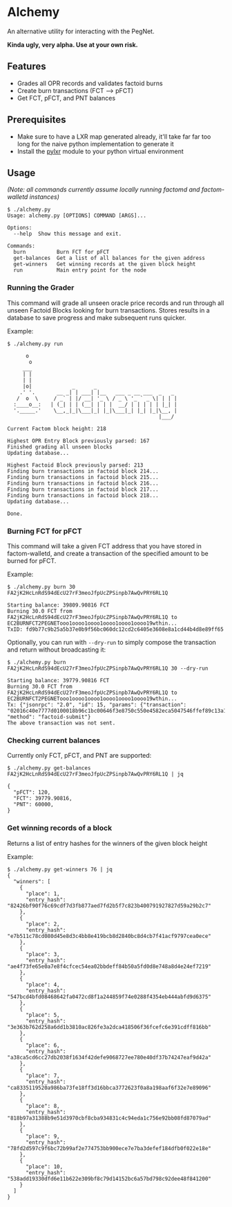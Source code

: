 # Alchemy

An alternative utility for interacting with the PegNet.

**Kinda ugly, very alpha. Use at your own risk.**

## Features
- Grades all OPR records and validates factoid burns
- Create burn transactions (FCT --> pFCT)
- Get FCT, pFCT, and PNT balances

## Prerequisites
- Make sure to have a LXR map generated already, it'll take far far too long for the naive python implementation to generate it
- Install the [pylxr](https://github.com/pegnet/pylxr) module to your python virtual environment 

## Usage
*(Note: all commands currently assume locally running factomd and factom-walletd instances)*
```
$ ./alchemy.py
Usage: alchemy.py [OPTIONS] COMMAND [ARGS]...

Options:
  --help  Show this message and exit.

Commands:
  burn          Burn FCT for pFCT
  get-balances  Get a list of all balances for the given address
  get-winners   Get winning records at the given block height
  run           Main entry point for the node
```

### Running the Grader
This command will grade all unseen oracle price records and run through all unseen Factoid Blocks looking for burn transactions. Stores results in a database to save progress and make subsequent runs quicker.

Example:
```
$ ./alchemy.py run

      o
       o
     ___
     | |
     | |
     |o|             _      _
    .' '.       __ _| | ___| |__   ___ _ __ ___  _   _
   /  o  \     / _` | |/ __| '_ \ / _ \ '_ ` _ \| | | |
  :____o__:   | (_| | | (__| | | |  __/ | | | | | |_| |
  '._____.'    \__,_|_|\___|_| |_|\___|_| |_| |_|\__, |
                                                 |___/

Current Factom block height: 218

Highest OPR Entry Block previously parsed: 167
Finished grading all unseen blocks
Updating database...

Highest Factoid Block previously parsed: 213
Finding burn transactions in factoid block 214...
Finding burn transactions in factoid block 215...
Finding burn transactions in factoid block 216...
Finding burn transactions in factoid block 217...
Finding burn transactions in factoid block 218...
Updating database...

Done.
```

### Burning FCT for pFCT
This command will take a given FCT address that you have stored in factom-walletd, and create a transaction of the specified amount to be burned for pFCT.

Example:
```
$ ./alchemy.py burn 30 FA2jK2HcLnRdS94dEcU27rF3meoJfpUcZPSinpb7AwQvPRY6RL1Q

Starting balance: 39809.90816 FCT
Burning 30.0 FCT from FA2jK2HcLnRdS94dEcU27rF3meoJfpUcZPSinpb7AwQvPRY6RL1Q to EC2BURNFCT2PEGNETooo1oooo1oooo1oooo1oooo1oooo19wthin...
TxID: fd9b77c9b25a5b37e0b9f56bc060dc12cd2c6405e3608e8a1cd44b4d8e89ff65
```

Optionally, you can run with `--dry-run` to simply compose the transaction and return without broadcasting it:
```
$ ./alchemy.py burn FA2jK2HcLnRdS94dEcU27rF3meoJfpUcZPSinpb7AwQvPRY6RL1Q 30 --dry-run

Starting balance: 39779.90816 FCT
Burning 30.0 FCT from FA2jK2HcLnRdS94dEcU27rF3meoJfpUcZPSinpb7AwQvPRY6RL1Q to EC2BURNFCT2PEGNETooo1oooo1oooo1oooo1oooo1oooo19wthin...
Tx: {"jsonrpc": "2.0", "id": 15, "params": {"transaction": "02016c40e7777d0100018b96c1bc00646f3e8750c550e4582eca5047546ffef89c13a175985e320232bacac81cc4280037399721298d77984585040ea61055377039a4c3f3e2cd48c46ff643d50fd64f01718b5edd2914acc2e4677f336c1a32736e5e9bde13663e6413894f57ec272e285c500f77e0975099512cc53a27591fa9bc09a7a972d07d645a15034d55361e6ff805da5113bbf604de7cf19f601702c8ca2efad22d18059be72b940679560f0d"}, "method": "factoid-submit"}
The above transaction was not sent.
```


### Checking current balances
Currently only FCT, pFCT, and PNT are supported:
```
$ ./alchemy.py get-balances FA2jK2HcLnRdS94dEcU27rF3meoJfpUcZPSinpb7AwQvPRY6RL1Q | jq

{
  "pFCT": 120,
  "FCT": 39779.90816,
  "PNT": 60000,
}
```


### Get winning records of a block
Returns a list of entry hashes for the winners of the given block height

Example:
```
$ ./alchemy.py get-winners 76 | jq
{
  "winners": [
    {
      "place": 1,
      "entry_hash": "82426bf90f76c69cdf7d3fb877aed7fd2b5f7c823b400791927827d59a29b2c7"
    },
    {
      "place": 2,
      "entry_hash": "e7b511c78cd080d45e8d3c4bb8e419bcb8d2840bc8d4cb7f41acf9797cea0ece"
    },
    {
      "place": 3,
      "entry_hash": "ae4f73fe65e0a7e8f4cfcec54ea02bbdeff84b50a5fd0d8e748a8d4e24ef7219"
    },
    {
      "place": 4,
      "entry_hash": "547bcd4bfd08468642fa0472cd8f1a244859f74e0288f4354eb444abfd9d6375"
    },
    {
      "place": 5,
      "entry_hash": "3e363b762d258a6dd1b3810ac826fe3a2dca418506f36fcefc6e391cdff816bb"
    },
    {
      "place": 6,
      "entry_hash": "a38ca5cd6cc27db2038f1634f42defe9068727ee780e40df37b74247eaf9d42a"
    },
    {
      "place": 7,
      "entry_hash": "ca8335119520a986ba73fe18ff3d16bbca3772623f0a8a198aaf6f32e7e89096"
    },
    {
      "place": 8,
      "entry_hash": "818b97a31388b9e51d3970cbf8cba934831c4c94eda1c756e92bb08fd87079ad"
    },
    {
      "place": 9,
      "entry_hash": "78fd2d597c9f6bc72b99af2e774753bb900ece7e7ba3defef184dfb0f022e18e"
    },
    {
      "place": 10,
      "entry_hash": "538add19330dfd6e11b622e309bf8c79d14152bc6a57bd798c92dee48f841200"
    }
  ]
}
```